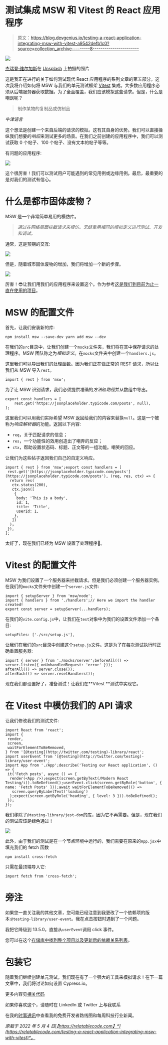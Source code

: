 # 测试集成 MSW 和 Vitest 的 React 应用程序

> 原文：<https://blog.devgenius.io/testing-a-react-application-integrating-msw-with-vitest-a9542defb1c0?source=collection_archive---------8----------------------->

![](img/50a01d76843269fc4ff67bb690fbd3d9.png)

[杰瑞登·维尔加斯](https://unsplash.com/@jeriden94?utm_source=Hashnode&utm_medium=referral)在 [Unsplash](https://unsplash.com/?utm_source=Hashnode&utm_medium=referral) 上拍摄的照片

这是我正在进行的关于如何测试现代 React 应用程序的系列文章的第五部分。这次我将介绍如何将 MSW 与我们的单元测试框架 [Vitest](https://vitest.dev/) 集成。大多数应用程序必须从后端服务器获取数据。为了全面覆盖，我们应该模拟这些请求。但是，什么是嘲讽呢？

> 制作某物的复制品或仿制品

*牛津语言*

这个想法是创建一个来自后端的请求的模拟。这有其自身的优势。我们可以直接操纵我们想要的*响应*来测试更多的场景。在我们之前创建的应用程序中，我们可以测试获取 0 个帖子、100 个帖子、没有文本的帖子等等。

有问题的应用程序:

![](img/147915a826d554820536636fb95e051b.png)

这个很厉害！我们可以测试用户可能遇到的常见用例或边缘用例。最后，最重要的是对我们的测试有信心。

# 什么是都市固体废物？

MSW 是一个非常简单易用的模仿库。

> *通过在网络层面拦截请求来模仿。无缝重用相同的模拟定义进行测试、开发和调试。*

通常，这是预期的交互:

![](img/45bb88a973981bc5864b7eafbdebeffd.png)

但是，随着城市固体废物的增加，我们将增加一个新的步骤。

![](img/955e03dc13462983f4debb45c9e3421b.png)

厉害！😎让我们用我们的应用程序来设置这个。作为参考[这是我们到目前为止一直在使用的项目](https://github.com/diballesteros/react-testing)。

# MSW 的配置文件

首先，让我们安装新的库:

```
npm install msw --save-dev yarn add msw --dev
```

在我们的`src`目录中，让我们创建一个`mocks`文件夹，我们将在其中保存请求的处理程序。MSW 团队称之为*模拟定义*。在`mocks`文件夹中创建一个`handlers.js`。

这里我们可以导出我们的处理函数。因为我们正在做正常的 REST 请求，所以让我们从 MSW 导入`rest`。

```
import { rest } from 'msw';
```

为了让 MSW 识别请求，我们必须提供准确的*方法*和*路径*并从数组中导出。

```
export const handlers = [
    rest.get('https://jsonplaceholder.typicode.com/posts', null), 
];
```

这里我们可以用我们实际希望 MSW 返回给我们的内容来替换`null`。这是一个被称为*响应解析器*的功能。返回以下内容:

*   `req`，关于匹配请求的信息；
*   `res`，一个功能性的效用创造出了嘲弄的反应；
*   `ctx`，帮助设置状态码、标题、正文等的一组功能。嘲笑的回应。

让我们为这些帖子返回我们自己的自定义响应。

```
import { rest } from 'msw';export const handlers = [
 rest.get('[https://jsonplaceholder.typicode.com/posts'](https://jsonplaceholder.typicode.com/posts'), (req, res, ctx) => {
  return res(
   ctx.status(200),
   ctx.json([
    {
     body: 'This is a body',
     id: 1,
     title: 'Title',
     userId: 1,
    },
   ])
  );
 }),
];
```

太好了，现在我们已经为 MSW 设置了处理程序🚀。

# Vitest 的配置文件

MSW 为我们设置了一个服务器来拦截请求。但是我们必须创建一个服务器实例。在我们的`mocks`文件夹中创建一个`server.js`文件:

```
import { setupServer } from 'msw/node';
import { handlers } from './handlers';// Here we import the handler created!
export const server = setupServer(...handlers);
```

在我们的`vite.config.js`中，让我们在`test`对象中为我们的设置文件添加一个条目:

```
setupFiles: ['./src/setup.js'],
```

让我们在我们的`src`目录中创建这个`setup.js`文件。这是为了在每次测试执行时正确重置服务器:

```
import { server } from './mocks/server';beforeAll(() => server.listen({ onUnhandledRequest: 'error' }));
afterAll(() => server.close());
afterEach(() => server.resetHandlers());
```

现在我们都设置好了，准备测试！让我们在**Vitest **测试中实现它。

# 在 Vitest 中模仿我们的 API 请求

让我们修改我们的测试文件:

```
import React from 'react';
import {
 render,
 screen,
 waitForElementToBeRemoved,
} from '[@testing](http://twitter.com/testing)-library/react';
import userEvent from '[@testing](http://twitter.com/testing)-library/user-event';
import App from './App';describe('Testing our React application', () => {
 it('Fetch posts', async () => {
  render(<App />);expect(screen.getByText(/Modern React Testing/i)).toBeDefined();userEvent.click(screen.getByRole('button', { name: 'Fetch Posts' }));await waitForElementToBeRemoved(() =>
   screen.queryByLabelText('loading')
  );expect(screen.getByRole('heading', { level: 3 })).toBeDefined();
 });
});
```

我们移除了`@testing-library/jest-dom`的库，因为它不再需要。但是，现在我们的测试应该是绿色通过！

![](img/4757b7480f48b9593ac215676024e9cd.png)

此外，由于我们的测试是在一个节点环境中运行的，我们需要在原来的`App.jsx`中填充我们的 fetch 函数

```
npm install cross-fetch
```

只需在最顶端导入它:

```
import fetch from 'cross-fetch';
```

# 旁注

如果您一直关注我的其他文章，您可能已经注意到我更改了一个依赖项的版本:`@testing-library/user-event`。我在点击按钮时遇到了一个问题。

我把它降级到 13.5.0，直接从`userEvent`调用 click 事件。

您可以在这个[存储库中找到整个项目以及更新后的依赖关系列表](https://github.com/diballesteros/react-testing)。

# 包装它

随着我们继续创建单元测试，我们现在有了一个强大的工具来模拟请求！在下一篇文章中，我们将讨论如何设置 Cypress.io。

更多内容见[相关代码](https://relatablecode.com)

如果你喜欢这个，请随时在 LinkedIn 或 Twitter 上与我联系

在我的[时事通讯](https://relatablecode.substack.com/)中查看我的免费开发者路线图和每周科技行业新闻。

*原载于 2022 年 5 月 4 日*[*【https://relatablecode.com】*](https://relatablecode.com/testing-a-react-application-integrating-msw-with-vitest)*。*